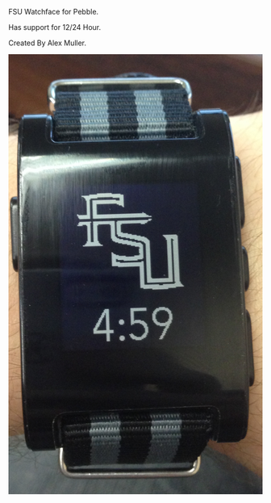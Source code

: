 FSU Watchface for Pebble.

Has support for 12/24 Hour. 

Created By Alex Muller.

![Screenshot](screenShot.png)
